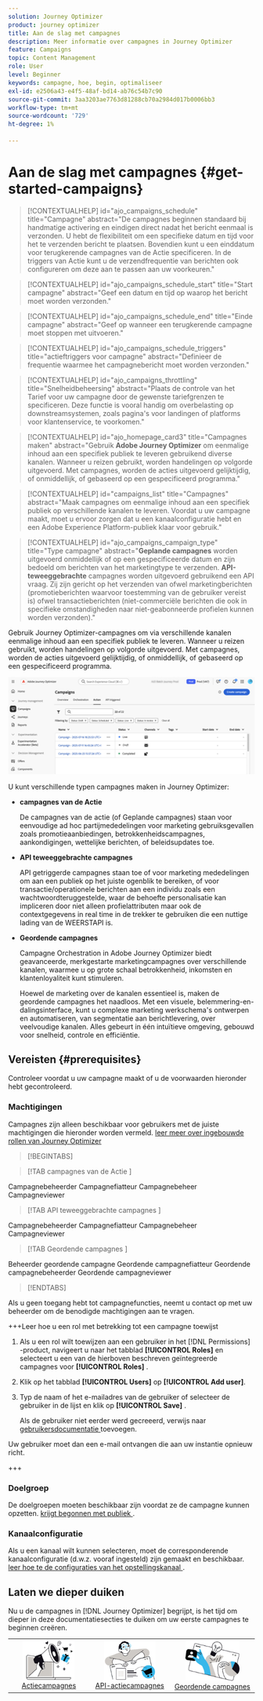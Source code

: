 ```yaml
---
solution: Journey Optimizer
product: journey optimizer
title: Aan de slag met campagnes
description: Meer informatie over campagnes in Journey Optimizer
feature: Campaigns
topic: Content Management
role: User
level: Beginner
keywords: campagne, hoe, begin, optimaliseer
exl-id: e2506a43-e4f5-48af-bd14-ab76c54b7c90
source-git-commit: 3aa3203ae7763d81288cb70a2984d017b0006bb3
workflow-type: tm+mt
source-wordcount: '729'
ht-degree: 1%

---
```


# Aan de slag met campagnes {#get-started-campaigns}

>[!CONTEXTUALHELP]
>id="ajo_campaigns_schedule"
>title="Campagne"
>abstract="De campagnes beginnen standaard bij handmatige activering en eindigen direct nadat het bericht eenmaal is verzonden. U hebt de flexibiliteit om een specifieke datum en tijd voor het te verzenden bericht te plaatsen. Bovendien kunt u een einddatum voor terugkerende campagnes van de Actie specificeren. In de triggers van Actie kunt u de verzendfrequentie van berichten ook configureren om deze aan te passen aan uw voorkeuren."

>[!CONTEXTUALHELP]
>id="ajo_campaigns_schedule_start"
>title="Start campagne"
>abstract="Geef een datum en tijd op waarop het bericht moet worden verzonden."

>[!CONTEXTUALHELP]
>id="ajo_campaigns_schedule_end"
>title="Einde campagne"
>abstract="Geef op wanneer een terugkerende campagne moet stoppen met uitvoeren."

>[!CONTEXTUALHELP]
>id="ajo_campaigns_schedule_triggers"
>title="actieftriggers voor campagne"
>abstract="Definieer de frequentie waarmee het campagnebericht moet worden verzonden."

>[!CONTEXTUALHELP]
>id="ajo_campaigns_throttling"
>title="Snelheidbeheersing"
>abstract="Plaats de controle van het Tarief voor uw campagne door de gewenste tariefgrenzen te specificeren. Deze functie is vooral handig om overbelasting op downstreamsystemen, zoals pagina&#39;s voor landingen of platforms voor klantenservice, te voorkomen."

>[!CONTEXTUALHELP]
>id="ajo_homepage_card3"
>title="Campagnes maken"
>abstract="Gebruik **Adobe Journey Optimizer** om eenmalige inhoud aan een specifiek publiek te leveren gebruikend diverse kanalen. Wanneer u reizen gebruikt, worden handelingen op volgorde uitgevoerd. Met campagnes, worden de acties uitgevoerd gelijktijdig, of onmiddellijk, of gebaseerd op een gespecificeerd programma."

>[!CONTEXTUALHELP]
>id="campaigns_list"
>title="Campagnes"
>abstract="Maak campagnes om eenmalige inhoud aan een specifiek publiek op verschillende kanalen te leveren. Voordat u uw campagne maakt, moet u ervoor zorgen dat u een kanaalconfiguratie hebt en een Adobe Experience Platform-publiek klaar voor gebruik."

>[!CONTEXTUALHELP]
>id="ajo_campaigns_campaign_type"
>title="Type campagne"
>abstract="**Geplande campagnes** worden uitgevoerd onmiddellijk of op een gespecificeerde datum en zijn bedoeld om berichten van het marketingtype te verzenden. **API-teweeggebrachte** campagnes worden uitgevoerd gebruikend een API vraag. Zij zijn gericht op het verzenden van ofwel marketingberichten (promotieberichten waarvoor toestemming van de gebruiker vereist is) ofwel transactieberichten (niet-commerciële berichten die ook in specifieke omstandigheden naar niet-geabonneerde profielen kunnen worden verzonden)."

Gebruik Journey Optimizer-campagnes om via verschillende kanalen eenmalige inhoud aan een specifiek publiek te leveren. Wanneer u reizen gebruikt, worden handelingen op volgorde uitgevoerd. Met campagnes, worden de acties uitgevoerd gelijktijdig, of onmiddellijk, of gebaseerd op een gespecificeerd programma.

![](assets/gs-campaigns.png)

U kunt verschillende typen campagnes maken in Journey Optimizer:

* **campagnes van de Actie**

  De campagnes van de actie (of Geplande campagnes) staan voor eenvoudige ad hoc partijmededelingen voor marketing gebruiksgevallen zoals promotieaanbiedingen, betrokkenheidscampagnes, aankondigingen, wettelijke berichten, of beleidsupdates toe.

* **API teweeggebrachte campagnes**

  API getriggerde campagnes staan toe of voor marketing mededelingen om aan een publiek op het juiste ogenblik te bereiken, of voor transactie/operationele berichten aan een individu zoals een wachtwoordteruggestelde, waar de behoefte personalisatie kan impliceren door niet alleen profielattributen maar ook de contextgegevens in real time in de trekker te gebruiken die een nuttige lading van de WEERSTAPI is.

* **Geordende campagnes**

  Campagne Orchestration in Adobe Journey Optimizer biedt geavanceerde, merkgestarte marketingcampagnes over verschillende kanalen, waarmee u op grote schaal betrokkenheid, inkomsten en klantenloyaliteit kunt stimuleren.

  Hoewel de marketing over de kanalen essentieel is, maken de geordende campagnes het naadloos. Met een visuele, belemmering-en-dalingsinterface, kunt u complexe marketing werkschema&#39;s ontwerpen en automatiseren, van segmentatie aan berichtlevering, over veelvoudige kanalen. Alles gebeurt in één intuïtieve omgeving, gebouwd voor snelheid, controle en efficiëntie.

## Vereisten {#prerequisites}

Controleer voordat u uw campagne maakt of u de voorwaarden hieronder hebt gecontroleerd.

### Machtigingen

Campagnes zijn alleen beschikbaar voor gebruikers met de juiste machtigingen die hieronder worden vermeld. [ leer meer over ingebouwde rollen van Journey Optimizer ](../administration/ootb-product-profiles.md)

>[!BEGINTABS]

>[!TAB  campagnes van de Actie ]

Campagnebeheerder
Campagnefiatteur
Campagnebeheer
Campagneviewer

>[!TAB  API teweeggebrachte campagnes ]

Campagnebeheerder
Campagnefiatteur
Campagnebeheer
Campagneviewer

>[!TAB  Geordende campagnes ]

Beheerder geordende campagne
Geordende campagnefiatteur
Geordende campagnebeheerder
Geordende campagneviewer

>[!ENDTABS]

Als u geen toegang hebt tot campagnefuncties, neemt u contact op met uw beheerder om de benodigde machtigingen aan te vragen.

+++Leer hoe u een rol met betrekking tot een campagne toewijst

1. Als u een rol wilt toewijzen aan een gebruiker in het [!DNL Permissions] -product, navigeert u naar het tabblad **[!UICONTROL Roles]** en selecteert u een van de hierboven beschreven geïntegreerde campagnes voor **[!UICONTROL Roles]** .

1. Klik op het tabblad **[!UICONTROL Users]** op **[!UICONTROL Add user]**.

1. Typ de naam of het e-mailadres van de gebruiker of selecteer de gebruiker in de lijst en klik op **[!UICONTROL Save]** .

   Als de gebruiker niet eerder werd gecreeerd, verwijs naar [ gebruikersdocumentatie ](https://experienceleague.adobe.com/en/docs/experience-platform/access-control/ui/users) toevoegen.

Uw gebruiker moet dan een e-mail ontvangen die aan uw instantie opnieuw richt.

+++

### Doelgroep

De doelgroepen moeten beschikbaar zijn voordat ze de campagne kunnen opzetten. [ krijgt begonnen met publiek ](../audience/about-audiences.md).

### Kanaalconfiguratie

Als u een kanaal wilt kunnen selecteren, moet de corresponderende kanaalconfiguratie (d.w.z. vooraf ingesteld) zijn gemaakt en beschikbaar. [ leer hoe te de configuraties van het opstellingskanaal ](../configuration/channel-surfaces.md).

## Laten we dieper duiken

Nu u de campagnes in [!DNL Journey Optimizer] begrijpt, is het tijd om dieper in deze documentatiesecties te duiken om uw eerste campagnes te beginnen creëren.

<table style="table-layout:fixed"><tr style="border: 0; text-align: center;">
<td><a href="create-campaign.md"><img width="70%" alt="actieplannen" src="assets/do-not-localize/gs-action-campaign.png"></a><br/><a href="create-campaign.md">Actiecampagnes</a></td>
<td><a href="api-triggered-campaigns.md"><img width="70%" alt="sms" src="assets/do-not-localize/gs-api-triggered-campaign.png"></a><br/><a href="api-triggered-campaigns.md">API-actiecampagnes</a></td>
<td><a href="../orchestrated/gs-orchestrated-campaigns.md"><img width="70%" alt="duwen" src="assets/do-not-localize/gs-orchestrated-campaign.png"></a><a href="../orchestrated/gs-orchestrated-campaigns.md">Geordende campagnes</a></td>
</tr></table>
